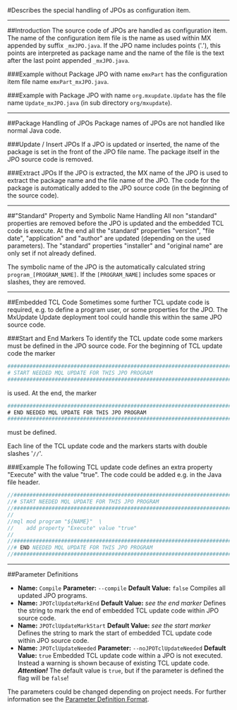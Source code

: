 #Describes the special handling of JPOs as configuration item.

----
##Introduction
The source code of JPOs are handled as configuration item. The name of the configuration item file is the name as used within MX appended by suffix `_mxJPO.java`. If the JPO name includes points ('.'), this points are interpreted as package name and the name of the file is the text after the last point appended `_mxJPO.java`.

###Example without Package
JPO with name `emxPart` has the configuration item file name `emxPart_mxJPO.java`.

###Example with Package
JPO with name `org.mxupdate.Update` has the file name `Update_mxJPO.java` (in sub directory `org/mxupdate`).

----
##Package Handling of JPOs
Package names of JPOs are not handled like normal Java code.

###Update / Insert JPOs
If a JPO is updated or inserted, the name of the package is set in the front of the JPO file name. The package itself in the JPO source code is removed.

###Extract JPOs
If the JPO is extracted, the MX name of the JPO is used to extract the package name and the file name of the JPO. The code for the package is automatically added to the JPO source code (in the beginning of the source code).

----
##"Standard" Property and Symbolic Name Handling
All non "standard" properties are removed before the JPO is updated and the embedded TCL code is execute. At the end all the "standard" properties "version", "file date", "application" and "author" are updated (depending on the used parameters). The "standard" properties "installer" and "original name" are only set if not already defined.

The symbolic name of the JPO is the automatically calculated string `program_[PROGRAM_NAME]`. If the `[PROGRAM_NAME]` includes some spaces or slashes, they are removed.

----
##Embedded TCL Code
Sometimes some further TCL update code is required, e.g. to define a program user, or some properties for the JPO. The MxUpdate Update deployment tool could handle this within the same JPO source code.

###Start and End Markers
To identify the TCL update code some markers must be defined in the JPO source code. For the beginning of TCL update code the marker
```TCL
################################################################################
# START NEEDED MQL UPDATE FOR THIS JPO PROGRAM                                 #
################################################################################
```
is used. At the end, the marker
```TCL
################################################################################
# END NEEDED MQL UPDATE FOR THIS JPO PROGRAM                                   #
################################################################################
```
must be defined.

Each line of the TCL update code and the markers starts with double slashes '`//`'.

###Example
The following TCL update code defines an extra property "Execute" with the value "true". The code could be added e.g. in the Java file header.
```Java
//################################################################################
//# START NEEDED MQL UPDATE FOR THIS JPO PROGRAM                                 #
//################################################################################
//
//mql mod program "${NAME}"  \
//    add property "Execute" value "true"
//
//################################################################################
//# END NEEDED MQL UPDATE FOR THIS JPO PROGRAM                                   #
//################################################################################
```

----
##Parameter Definitions
*   **Name:** `Compile`
    **Parameter:** `‑‑compile`
    **Default Value:** `false`
    Compiles all updated JPO programs.
*   **Name:** `JPOTclUpdateMarkEnd`
    **Default Value:** _see the end marker_ 
    Defines the string to mark the end of embedded TCL update code within JPO source code.
*   **Name:** `JPOTclUpdateMarkStart`
    **Default Value:** _see the start marker_
    Defines the string to mark the start of embedded TCL update code within JPO source code.
*   **Name:** `JPOTclUpdateNeeded`
    **Parameter:** `‑‑noJPOTclUpdateNeeded`
    **Default Value:** `true`
    Embedded TCL update code within a JPO is not executed. Instead a warning is shown because of existing TCL update code.
    ***Attention!*** The default value is `true`, but if the parameter is defined the flag will be `false`!

The parameters could be changed depending on project needs. For further information see the [Parameter Definition Format](UpdatePropertyFileFormat_ParameterDef.md).
